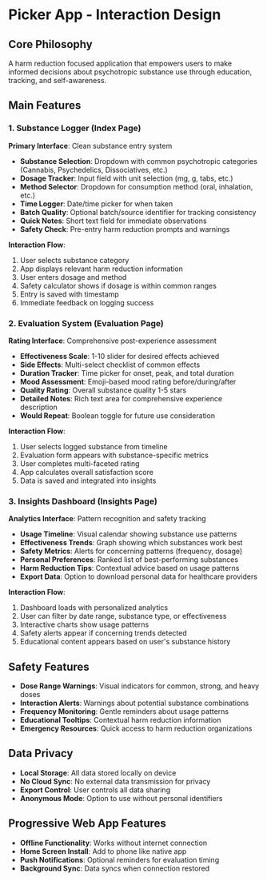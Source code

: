 # Picker App - Interaction Design

## Core Philosophy
A harm reduction focused application that empowers users to make informed decisions about psychotropic substance use through education, tracking, and self-awareness.

## Main Features

### 1. Substance Logger (Index Page)
**Primary Interface**: Clean substance entry system
- **Substance Selection**: Dropdown with common psychotropic categories (Cannabis, Psychedelics, Dissociatives, etc.)
- **Dosage Tracker**: Input field with unit selection (mg, g, tabs, etc.)
- **Method Selector**: Dropdown for consumption method (oral, inhalation, etc.)
- **Time Logger**: Date/time picker for when taken
- **Batch Quality**: Optional batch/source identifier for tracking consistency
- **Quick Notes**: Short text field for immediate observations
- **Safety Check**: Pre-entry harm reduction prompts and warnings

**Interaction Flow**:
1. User selects substance category
2. App displays relevant harm reduction information
3. User enters dosage and method
4. Safety calculator shows if dosage is within common ranges
5. Entry is saved with timestamp
6. Immediate feedback on logging success

### 2. Evaluation System (Evaluation Page)
**Rating Interface**: Comprehensive post-experience assessment
- **Effectiveness Scale**: 1-10 slider for desired effects achieved
- **Side Effects**: Multi-select checklist of common effects
- **Duration Tracker**: Time picker for onset, peak, and total duration
- **Mood Assessment**: Emoji-based mood rating before/during/after
- **Quality Rating**: Overall substance quality 1-5 stars
- **Detailed Notes**: Rich text area for comprehensive experience description
- **Would Repeat**: Boolean toggle for future use consideration

**Interaction Flow**:
1. User selects logged substance from timeline
2. Evaluation form appears with substance-specific metrics
3. User completes multi-faceted rating
4. App calculates overall satisfaction score
5. Data is saved and integrated into insights

### 3. Insights Dashboard (Insights Page)
**Analytics Interface**: Pattern recognition and safety tracking
- **Usage Timeline**: Visual calendar showing substance use patterns
- **Effectiveness Trends**: Graph showing which substances work best
- **Safety Metrics**: Alerts for concerning patterns (frequency, dosage)
- **Personal Preferences**: Ranked list of best-performing substances
- **Harm Reduction Tips**: Contextual advice based on usage patterns
- **Export Data**: Option to download personal data for healthcare providers

**Interaction Flow**:
1. Dashboard loads with personalized analytics
2. User can filter by date range, substance type, or effectiveness
3. Interactive charts show usage patterns
4. Safety alerts appear if concerning trends detected
5. Educational content appears based on user's substance history

## Safety Features
- **Dose Range Warnings**: Visual indicators for common, strong, and heavy doses
- **Interaction Alerts**: Warnings about potential substance combinations
- **Frequency Monitoring**: Gentle reminders about usage patterns
- **Educational Tooltips**: Contextual harm reduction information
- **Emergency Resources**: Quick access to harm reduction organizations

## Data Privacy
- **Local Storage**: All data stored locally on device
- **No Cloud Sync**: No external data transmission for privacy
- **Export Control**: User controls all data sharing
- **Anonymous Mode**: Option to use without personal identifiers

## Progressive Web App Features
- **Offline Functionality**: Works without internet connection
- **Home Screen Install**: Add to phone like native app
- **Push Notifications**: Optional reminders for evaluation timing
- **Background Sync**: Data syncs when connection restored
